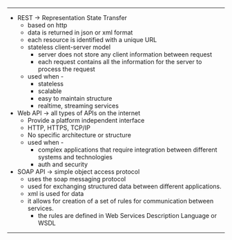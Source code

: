 
---
- REST -> Representation State Transfer
	- based on http
	- data is returned in json or xml format
	- each resource is identified with a unique URL
	- stateless client-server model
		- server does not store any client information between request
		- each request contains all the information for the server to process the request
	- used when - 
		- stateless
		- scalable
		- easy to maintain structure
		- realtime, streaming services
- Web API -> all types of APIs on the internet
	- Provide a platform independent interface
	- HTTP, HTTPS, TCP/IP
	- No specific architecture or structure
	- used when - 
		- complex applications that require integration between different systems and technologies
		- auth and security
- SOAP API -> simple object access protocol
	- uses the soap messaging protocol
	- used for exchanging structured data between different applications.
	- xml is used for data
	- it allows for creation of a set of rules for communication between services.
		- the rules are defined in Web Services Description Language or WSDL
--- 